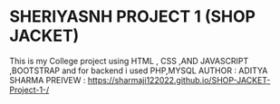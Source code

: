 # SHERIYASNH PROJECT 1  (SHOP JACKET)
This is my College project using HTML , CSS ,AND JAVASCRIPT ,BOOTSTRAP  and for backend i used PHP,MYSQL 
AUTHOR : ADITYA SHARMA
PREIVEW : 
https://sharmaji122022.github.io/SHOP-JACKET-Project-1-/
